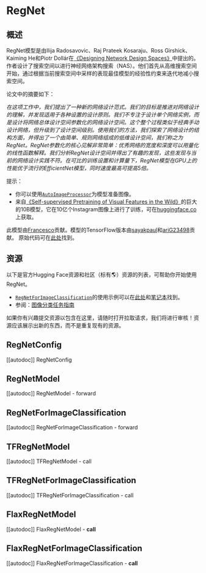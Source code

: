 <!--版权所有2022 The HuggingFace团队。保留所有权利。

根据Apache License，Version 2.0（“许可证”）许可; 除非符合许可证的规定，否则你不得使用此文件。
你可以在以下位置获取许可证的副本

http://www.apache.org/licenses/LICENSE-2.0

除非适用法律要求或以书面形式同意，根据许可证分发的软件是基于“原样”的，
没有任何明示或暗示的担保或条件。参见许可证中的特定语言以及许可证下的限制。

⚠️ 请注意，此文件是Markdown格式，但包含我们doc-builder的特定语法（类似于MDX），可能在你的Markdown查看器中无法正确显示。

-->

# RegNet

## 概述

RegNet模型是由Ilija Radosavovic、Raj Prateek Kosaraju、Ross Girshick、Kaiming He和Piotr Dollár在[《Designing Network Design Spaces》](https://arxiv.org/abs/2003.13678)中提出的。
作者设计了搜索空间以进行神经网络架构搜索（NAS）。他们首先从高维搜索空间开始，通过根据当前搜索空间中采样的表现最佳模型的经验性约束来迭代地减小搜索空间。

论文中的摘要如下：

*在这项工作中，我们提出了一种新的网络设计范式。我们的目标是推进对网络设计的理解，并发现适用于各种设置的设计原则。我们不专注于设计单个网络实例，而是设计将网络总体设计空间参数化的网络设计空间。这个整个过程类似于经典手动设计网络，但升级到了设计空间级别。使用我们的方法，我们探索了网络设计的结构方面，并得出了一个由简单、规则网络组成的低维设计空间，我们称之为RegNet。RegNet参数化的核心见解非常简单：优秀网络的宽度和深度可以用量化的线性函数解释。我们分析RegNet设计空间并得出了有趣的发现，这些发现与当前的网络设计实践不符。在可比的训练设置和计算量下，RegNet模型在GPU上的性能优于流行的EfficientNet模型，同时速度最高可提高5倍。*

提示：

- 你可以使用[`AutoImageProcessor`](https://huggingface.co/docs/datasets/package_reference/main_classes/hf_datasets.transforms.AutoImageProcessor.html)为模型准备图像。
- 来自[《Self-supervised Pretraining of Visual Features in the Wild》](https://arxiv.org/abs/2103.01988)的巨大的10B模型，它在10亿个Instagram图像上进行了训练，可在[huggingface.co](https://huggingface.co/facebook/regnet-y-10b-seer)上获取。

此模型由[Francesco](https://huggingface.co/Francesco)贡献。模型的TensorFlow版本由[sayakpaul](https://huggingface.com/sayakpaul)和[ariG23498](https://huggingface.com/ariG23498)贡献。
原始代码可在[此处](https://github.com/facebookresearch/pycls)找到。

## 资源

以下是官方Hugging Face资源和社区（标有🌎）资源的列表，可帮助你开始使用RegNet。

<PipelineTag pipeline="image-classification"/>

- [`RegNetForImageClassification`](https://huggingface.co/models?pipeline_tag=image-classification)的使用示例可以在[此处](https://github.com/huggingface/transformers/tree/main/examples/pytorch/image-classification)和[笔记本](https://colab.research.google.com/github/huggingface/notebooks/blob/main/examples/image_classification.ipynb)找到。
- 参阅：[图像分类任务指南](../tasks/image_classification)

如果你有兴趣提交资源以包含在这里，请随时打开拉取请求，我们将进行审核！资源应该展示出新的东西，而不是重复现有的资源。

## RegNetConfig

[[autodoc]] RegNetConfig


## RegNetModel

[[autodoc]] RegNetModel
    - forward


## RegNetForImageClassification

[[autodoc]] RegNetForImageClassification
    - forward

## TFRegNetModel

[[autodoc]] TFRegNetModel
    - call


## TFRegNetForImageClassification

[[autodoc]] TFRegNetForImageClassification
    - call


## FlaxRegNetModel

[[autodoc]] FlaxRegNetModel
    - __call__


## FlaxRegNetForImageClassification

[[autodoc]] FlaxRegNetForImageClassification
    - __call__